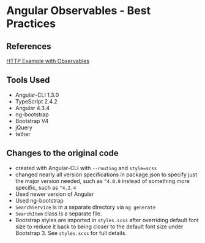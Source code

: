 # Angular Observables - Best Practices

## References
[HTTP Example with Observables](https://codecraft.tv/courses/angular/http/http-with-observables/#_using_the_code_async_code_pipe)

## Tools Used

* Angular-CLI 1.3.0
* TypeScript 2.4.2
* Angular 4.3.4
* ng-bootstrap
* Bootstrap V4 
* jQuery
* tether

## Changes to the original code
* created with Angular-CLI with `--routing` and `style=scss`
* changed nearly all version specifications in package.json to specify just the major version needed, such as `^4.0.0` instead of something more specific, such as  `^4.2.4`
* Used newer version of Angular
* Used ng-bootstrap
* `SearchService` is in a separate directory via `ng generate`
* `SearchItem` class is a separate file.
* Bootstrap styles are imported in `styles.scss` after overriding default font size to reduce it back to being closer to the default font size under Bootstrap 3.  See `styles.scss` for full details.
